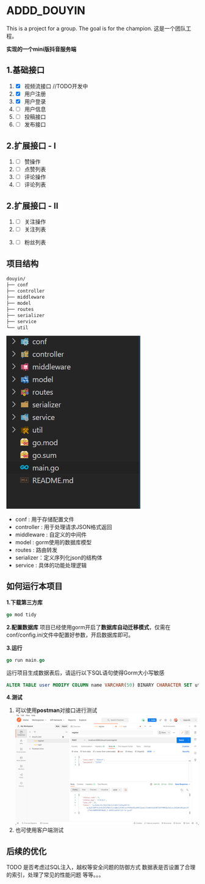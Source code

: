 # ADDD_DOUYIN
This is a project for a group. The goal is for the champion.
这是一个团队工程。

**实现的一个mini版抖音服务端**

## 1.基础接口
   1. - [x]  视频流接口   //TODO开发中
   2. - [x]  用户注册
   3. - [x]  用户登录
   4. - [ ]  用户信息
   5. - [ ]  投稿接口
   6. - [ ]  发布接口

## 2.扩展接口 - I
   1. - [ ]  赞操作
   1. - [ ]  点赞列表
   2. - [ ]  评论操作
   3. - [ ]  评论列表
   
## 2.扩展接口 - II
   1. - [ ]  关注操作
   1. - [ ]  关注列表
   2. - [ ]  粉丝列表




## 项目结构

```shell
douyin/
├── conf
├── controller
├── middleware
├── model
├── routes
├── serializer
├── service
└── util
```
![](./summ.png)

- conf : 用于存储配置文件
- controller : 用于处理请求JSON格式返回
- middleware : 自定义的中间件
- model : gorm使用的数据库模型
- routes : 路由转发
- serializer：定义序列化json的结构体
- service : 具体的功能处理逻辑


## 如何运行本项目

**1.下载第三方库**
```go
go mod tidy
```
**2.配置数据库**
项目已经使用gorm开启了**数据库自动迁移模式**，仅需在conf/config.ini文件中配置好参数，开启数据库即可。

**3.运行**
```go
go run main.go
```
运行项目生成数据表后，请运行以下SQL语句使得Gorm大小写敏感
```SQL
ALTER TABLE user MODIFY COLUMN name VARCHAR(50) BINARY CHARACTER SET utf8 COLLATE utf8_bin DEFAULT NULL;
```
**4.测试**
1. 可以使用**postman**对接口进行测试
![](postman.png)
2. 也可使用客户端测试


## 后续的优化
TODO
是否考虑过SQL注入，越权等安全问题的防御方式
数据表是否设置了合理的索引，处理了常见的性能问题
等等。。。

